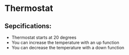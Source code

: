 # Thermostat

## Sepcifications:

* Thermostat starts at 20 degrees
* You can increase the temperature with an up function
* You can decrease the temperature with a down function
